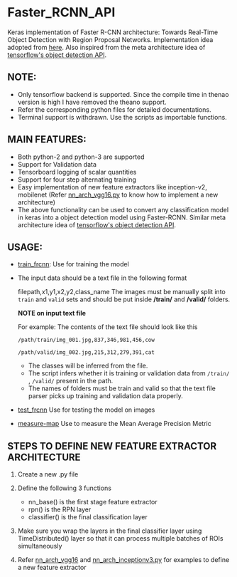# Faster_RCNN_API 
Keras implementation of Faster R-CNN architecture: Towards Real-Time Object Detection with Region Proposal Networks. 
Implementation idea adopted from [here](https://github.com/yhenon/keras-frcnn). Also inspired from the meta architecture idea of [tensorflow's object detection API](https://github.com/tensorflow/models/tree/master/research/object_detection).

## NOTE: 
- Only tensorflow backend is supported. Since the compile time in thenao version is high I have removed the theano support.
- Refer the corresponding python files for detailed documentations.  
- Terminal support is withdrawn. Use the scripts as importable functions.

## MAIN FEATURES:
- Both python-2 and python-3 are supported
- Support for Validation data
- Tensorboard logging of scalar quantities
- Support for four step alternating training
- Easy implementation of new feature extractors like inception-v2, mobilenet (Refer [nn_arch_vgg16.py](https://github.com/Abhijit-2592/Keras_object_detection/blob/master/Faster_RCNN_API/keras_frcnn/nn_arch_vgg16.py) to know how to implement a new architecture)
- The above functionality can be used to convert any classification model in keras into a object detection model using Faster-RCNN. Similar meta architecture idea of [tensorflow's object detection API](https://github.com/tensorflow/models/tree/master/research/object_detection).

## USAGE:
- [train_frcnn](./train_frcnn.py): Use for training the model
- The input data should be a text file in the following format

    filepath,x1,y1,x2,y2,class_name
    The images must be manually split into `train` and `valid` sets and should be put inside **/train/** and **/valid/** folders. 
    
    **NOTE on input text file**

    For example: The contents of the text file should look like this
    
    `/path/train/img_001.jpg,837,346,981,456,cow`
    
    `/path/valid/img_002.jpg,215,312,279,391,cat`

    - The classes will be inferred from the file.
    - The script infers whether it is training or validation data from `/train/` , `/valid/` present in the path.
    - The names of folders must be train and valid so that the text file parser picks up training and validation data properly.
    
- [test_frcnn](./test_frcnn.py) Use for testing the model on images
- [measure-map](./measure_map.py) Use to measure the Mean Average Precision Metric

## STEPS TO DEFINE NEW FEATURE EXTRACTOR ARCHITECTURE 
1) Create a new .py file
2) Define the following 3 functions
    - nn_base() is the first stage feature extractor
    - rpn() is the RPN layer
    - classifier() is the final classification layer
    
3) Make sure you wrap the layers in the final classifier layer using TimeDistributed() layer so that it can process multiple batches of ROIs simultaneously
4) Refer [nn_arch_vgg16](./keras_frcnn/nn_arch_vgg16.py) and [nn_arch_inceptionv3.py](./nn_arch_inceptionv3.py) for examples to define a new feature extractor
